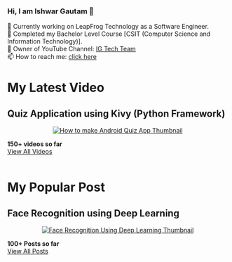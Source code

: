 ### Hi, I am Ishwar Gautam 👋<br>
🔭 Currently working on LeapFrog Technology as a Software Engineer.<br>
📖 Completed my Bachelor Level Course [CSIT (Computer Science and Information Technology)].<br>
📼 Owner of YouTube Channel: <a href="https://www.youtube.com/c/igtechteam">IG Tech Team</a><br>
📫 How to reach me: <a href="https://ishwargautam.blogspot.com/#ContactForm1">click here</a><br>

<!--
![Github stats](https://github-readme-stats.vercel.app/api?username=ishwargautam&theme=highcontrast&show_icons=true&count_private=true)


<a href="https://app.daily.dev/ishwargautam"><img src="https://api.daily.dev/devcards/a810598a3bc84b5fb1cdcaacedc540d5.png?r=tsz" width="400" alt="Ishwar Gautam's Dev Card"/></a>

![Top Languages Card](https://github-readme-stats.vercel.app/api/top-langs/?username=ishwargautam)
<br>
This language <b>(jupyter notebook)</b> is nothing other than <b>Python Programming Language</b>. I spend most time in doing Python Programming Language. <br>
[Jupyter notebook takes extension 'ipynb' and python file takes extension 'py'; so it is making difference on these two]
-->
<h1>My Latest Video</h1>
<h2>Quiz Application using Kivy (Python Framework)</h2>
<a href="https://youtu.be/gFjmkPBVJK0" title="Quiz Application using Kivy">
  <p align="center">
    <img src="https://blogger.googleusercontent.com/img/b/R29vZ2xl/AVvXsEhTTlWmhaITmyydmzIamAQkoE2aI2GJzk4BL110YMg3iC2kWAmJ8bnbygwlmvkPtYu5RBbqV446pHrwuhWooSsHae6UTac5LnfptxNNh_Xi4I3Rf6nAXHuprcoTWTnlU6c3eybhFBd3isdpnmsi4YVi_815gHvdpEiCPIC2gtswLQjbqPz2TybvjDVaHw/s320/mimage.jpg" alt="How to make Android Quiz App Thumbnail"/>
  </p>
</a>
<b> 150+ videos so far </b><br>
<a href="https://www.youtube.com/c/IGTechTeam/videos">View All Videos </a>
<br><br>

<h1>My Popular Post</h1>
<h2>Face Recognition using Deep Learning</h2>
<a href="https://ishwargautam.blogspot.com/2021/07/face-recognition-system-using-deep.html" title="Face Recognition Using Deep Learning">
  <p align="center">
    <img src="https://1.bp.blogspot.com/-rqbYRYQfcDo/YVqvt82rs8I/AAAAAAAAB54/p6LNYmc7cK0DnClkflk7EpvUo5sqRxR5QCLcBGAsYHQ/s350/facce.png" alt="Face Recognition Using Deep Learning Thumbnail"/>
  </p>
</a>
<b> 100+ Posts so far </b><br>
<a href="https://ishwargautam.blogspot.com">View All Posts </a>
<br><br>




